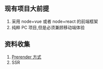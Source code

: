 ## 现有项目大前提

1. 采用 node+vue 或者 node+react 的前端框架
2. 纯粹 PC 项目,但是必须兼顾移动端体验

## 资料收集

1. [Prerender 方式](https://www.zhihu.com/question/51949678)
2. SSR
